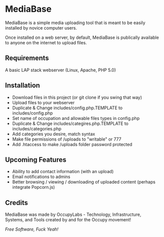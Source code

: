 MediaBase
==========

MediaBase is a simple media uploading tool that is meant to be easily installed by novice computer users.

Once installed on a web server, by default, MediaBase is publically available to anyone on the internet to upload files.

Requirements
------------

A basic LAP stack webserver (Linux, Apache, PHP 5.0)

Installation
------------

* Download files in this project (or git clone if you swing that way)
* Upload files to your webserver
* Duplicate & Change includes/config.php.TEMPLATE to includes/config.php
* Set name of occupation and allowable files types in config.php
* Duplicate & Change includes/categires.php.TEMPLATE to includes/categories.php
* Add categories you desire, match syntax
* Make file permissions of /uploads to "writable" or 777
* Add .htaccess to make /uploads folder password protected

Upcoming Features
-----------------
* Ability to add contact information (with an upload)
* Email notifications to admins
* Better browsing / viewing / downloading of uploaded content (perhaps integrate Popcorn.js)

Credits
-------

MediaBase was made by OccupyLabs - Technology, Infrastructure, Systems, and Tools created by and for the Occupy movement!

*Free Software, Fuck Yeah!*